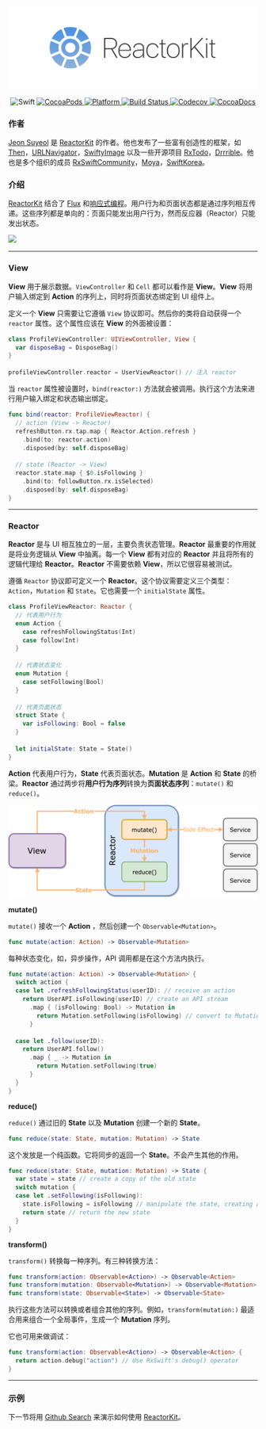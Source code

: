 ![](/assets/Architecture/ReactorKit/ReactorKit.png)

<p align="center">
  <img alt="Swift" src="https://img.shields.io/badge/Swift-3.1-orange.svg">
  <a href="https://cocoapods.org/pods/ReactorKit" target="_blank">
    <img alt="CocoaPods" src="http://img.shields.io/cocoapods/v/ReactorKit.svg">
  </a>
  <a href="https://github.com/ReactorKit/ReactorKit" target="_blank">
    <img alt="Platform" src="https://img.shields.io/cocoapods/p/ReactorKit.svg?style=flat">
  </a>
  <a href="https://travis-ci.org/ReactorKit/ReactorKit" target="_blank">
    <img alt="Build Status" src="https://travis-ci.org/ReactorKit/ReactorKit.svg?branch=master">
  </a>
  <a href="https://codecov.io/gh/ReactorKit/ReactorKit/" target="_blank">
    <img alt="Codecov" src="https://img.shields.io/codecov/c/github/ReactorKit/ReactorKit.svg">
  </a>
  <a href="http://reactorkit.io/docs/latest/" target="_blank">
    <img alt="CocoaDocs" src="http://reactorkit.io/docs/latest/badge.svg">
  </a>
</p>

### 作者

[Jeon Suyeol](https://github.com/devxoul) 是 [ReactorKit] 的作者。他也发布了一些富有创造性的框架，如 [Then](https://github.com/devxoul/Then)，[URLNavigator](https://github.com/devxoul/URLNavigator)，[SwiftyImage](https://github.com/devxoul/SwiftyImage) 以及一些开源项目 [RxTodo](https://github.com/devxoul/RxTodo)，[Drrrible](https://github.com/devxoul/Drrrible)。他也是多个组织的成员 [RxSwiftCommunity](https://github.com/RxSwiftCommunity)，[Moya](https://github.com/Moya)，[SwiftKorea](https://github.com/SwiftKorea)。

### 介绍

[ReactorKit] 结合了 [Flux] 和[响应式编程]。用户行为和页面状态都是通过序列相互传递。这些序列都是单向的：页面只能发出用户行为，然而反应器（Reactor）只能发出状态。

![](/assets/Architecture/ReactorKit/BasicConcept.png)

---

### View

**View** 用于展示数据。`ViewController` 和 `Cell` 都可以看作是 **View**。**View** 将用户输入绑定到 **Action** 的序列上，同时将页面状态绑定到 UI 组件上。

定义一个 **View** 只需要让它遵循 `View` 协议即可。然后你的类将自动获得一个 `reactor` 属性。这个属性应该在 **View** 的外面被设置：

```swift
class ProfileViewController: UIViewController, View {
  var disposeBag = DisposeBag()
}

profileViewController.reactor = UserViewReactor() // 注入 reactor
```

当 `reactor` 属性被设置时，`bind(reactor:)` 方法就会被调用。执行这个方法来进行用户输入绑定和状态输出绑定。

```swift
func bind(reactor: ProfileViewReactor) {
  // action (View -> Reactor)
  refreshButton.rx.tap.map { Reactor.Action.refresh }
    .bind(to: reactor.action)
    .disposed(by: self.disposeBag)

  // state (Reactor -> View)
  reactor.state.map { $0.isFollowing }
    .bind(to: followButton.rx.isSelected)
    .disposed(by: self.disposeBag)
}
```

---

### Reactor

**Reactor** 是与 UI 相互独立的一层，主要负责状态管理。**Reactor** 最重要的作用就是将业务逻辑从 **View** 中抽离。每一个 **View** 都有对应的 **Reactor** 并且将所有的逻辑代理给 **Reactor**。**Reactor** 不需要依赖 **View**，所以它很容易被测试。

遵循 `Reactor` 协议即可定义一个 **Reactor**。这个协议需要定义三个类型：`Action`，`Mutation` 和 `State`。它也需要一个 `initialState` 属性。

```swift
class ProfileViewReactor: Reactor {
  // 代表用户行为
  enum Action {
    case refreshFollowingStatus(Int)
    case follow(Int)
  }

  // 代表状态变化
  enum Mutation {
    case setFollowing(Bool)
  }

  // 代表页面状态
  struct State {
    var isFollowing: Bool = false
  }

  let initialState: State = State()
}
```

**Action** 代表用户行为，**State** 代表页面状态。**Mutation** 是 **Action** 和 **State** 的桥梁。**Reactor** 通过两步将**用户行为序列**转换为**页面状态序列**：`mutate()` 和 `reduce()`。

![](/assets/Architecture/ReactorKit/Reactor.png)

**mutate()**

`mutate()` 接收一个 **Action** ，然后创建一个 `Observable<Mutation>`。

```swift
func mutate(action: Action) -> Observable<Mutation>
```

每种状态变化，如，异步操作，API 调用都是在这个方法内执行。

```swift
func mutate(action: Action) -> Observable<Mutation> {
  switch action {
  case let .refreshFollowingStatus(userID): // receive an action
    return UserAPI.isFollowing(userID) // create an API stream
      .map { (isFollowing: Bool) -> Mutation in
        return Mutation.setFollowing(isFollowing) // convert to Mutation stream
      }

  case let .follow(userID):
    return UserAPI.follow()
      .map { _ -> Mutation in
        return Mutation.setFollowing(true)
      }
  }
}
```

**reduce()**

`reduce()` 通过旧的 **State** 以及 **Mutation** 创建一个新的 **State**。

```swift
func reduce(state: State, mutation: Mutation) -> State
```

这个发放是一个纯函数。它将同步的返回一个 **State**。不会产生其他的作用。

```swift
func reduce(state: State, mutation: Mutation) -> State {
  var state = state // create a copy of the old state
  switch mutation {
  case let .setFollowing(isFollowing):
    state.isFollowing = isFollowing // manipulate the state, creating a new state
    return state // return the new state
  }
}
```

**transform()**

`transform()` 转换每一种序列。有三种转换方法：

```swift
func transform(action: Observable<Action>) -> Observable<Action>
func transform(mutation: Observable<Mutation>) -> Observable<Mutation>
func transform(state: Observable<State>) -> Observable<State>
```

执行这些方法可以转换或者组合其他的序列。例如，`transform(mutation:)` 最适合用来组合一个全局事件，生成一个 **Mutation** 序列。

它也可用来做调试：

```swift
func transform(action: Observable<Action>) -> Observable<Action> {
  return action.debug("action") // Use RxSwift's debug() operator
}
```

---

### 示例

下一节将用 [Github Search] 来演示如何使用 [ReactorKit]。

[ReactorKit]:https://github.com/ReactorKit/ReactorKit
[Flux]:https://facebook.github.io/flux/
[响应式编程]:https://zh.wikipedia.org/wiki/响应式编程
[Github Search]:reactorkit/github_search.md
